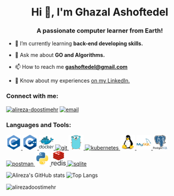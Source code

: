 <h1 align="center">Hi 👋, I'm Ghazal Ashoftedel</h1>
<h3 align="center">A passionate computer learner from Earth!</h3>

- 🌱 I’m currently learning **back-end developing skills.**

- 💬 Ask me about **GO and Algorithms.**

- 📫 How to reach me **gashoftedel@gmail.com**

- 📄 Know about my experiences [on my LinkedIn.](https://www.linkedin.com/in/ghazal-ashoftedel/)

<h3 align="left">Connect with me:</h3>
<p align="left">
<a href="https://www.linkedin.com/in/ghazal-ashoftedel/" target="blank"><img align="center" src="https://www.vectorlogo.zone/logos/linkedin/linkedin-icon.svg" alt="alireza-doostimehr" height="30" width="40" /></a>
<a href="mailto:gashoftedel@gmail.com" target="blank"><img align="center" src="https://www.vectorlogo.zone/logos/gmail/gmail-icon.svg" alt="email" height="30" width="40" /></a>
</p>

<h3 align="left">Languages and Tools:</h3>
<p align="left"> <a href="https://www.cprogramming.com/" target="_blank" rel="noreferrer"> <img src="https://raw.githubusercontent.com/devicons/devicon/master/icons/c/c-original.svg" alt="c" width="40" height="40"/> </a> <a href="https://www.w3schools.com/cpp/" target="_blank" rel="noreferrer"> <img src="https://raw.githubusercontent.com/devicons/devicon/master/icons/cplusplus/cplusplus-original.svg" alt="cplusplus" width="40" height="40"/> </a> <a href="https://www.docker.com/" target="_blank" rel="noreferrer"> <img src="https://raw.githubusercontent.com/devicons/devicon/master/icons/docker/docker-original-wordmark.svg" alt="docker" width="40" height="40"/> </a> <a href="https://git-scm.com/" target="_blank" rel="noreferrer"> <img src="https://www.vectorlogo.zone/logos/git-scm/git-scm-icon.svg" alt="git" width="40" height="40"/> </a> <a href="https://golang.org" target="_blank" rel="noreferrer"> <img src="https://raw.githubusercontent.com/devicons/devicon/master/icons/go/go-original.svg" alt="go" width="40" height="40"/> </a> <a href="https://kubernetes.io" target="_blank" rel="noreferrer"> <img src="https://www.vectorlogo.zone/logos/kubernetes/kubernetes-icon.svg" alt="kubernetes" width="40" height="40"/> </a> <a href="https://www.linux.org/" target="_blank" rel="noreferrer"> <img src="https://raw.githubusercontent.com/devicons/devicon/master/icons/linux/linux-original.svg" alt="linux" width="40" height="40"/> </a> <a href="https://www.mysql.com/" target="_blank" rel="noreferrer"> <img src="https://raw.githubusercontent.com/devicons/devicon/master/icons/mysql/mysql-original-wordmark.svg" alt="mysql" width="40" height="40"/> </a> <a href="https://www.postgresql.org" target="_blank" rel="noreferrer"> <img src="https://raw.githubusercontent.com/devicons/devicon/master/icons/postgresql/postgresql-original-wordmark.svg" alt="postgresql" width="40" height="40"/> </a> <a href="https://postman.com" target="_blank" rel="noreferrer"> <img src="https://www.vectorlogo.zone/logos/getpostman/getpostman-icon.svg" alt="postman" width="40" height="40"/> </a> <a href="https://www.python.org" target="_blank" rel="noreferrer"> <img src="https://raw.githubusercontent.com/devicons/devicon/master/icons/python/python-original.svg" alt="python" width="40" height="40"/> </a> <a href="https://redis.io" target="_blank" rel="noreferrer"> <img src="https://raw.githubusercontent.com/devicons/devicon/master/icons/redis/redis-original-wordmark.svg" alt="redis" width="40" height="40"/> </a> <a href="https://www.sqlite.org/" target="_blank" rel="noreferrer"> <img src="https://www.vectorlogo.zone/logos/sqlite/sqlite-icon.svg" alt="sqlite" width="40" height="40"/> </a> </p>

![Alireza's GitHub stats](https://github-readme-stats.vercel.app/api?username=alirezadoostimehr&show_icons=true&rank_icon=github&text_bold=true&theme=aura_dark&title_color=fff&text_color=fff)
![Top Langs](https://github-readme-stats.vercel.app/api/top-langs/?username=alirezadoostimehr&layout=donut&theme=aura_dark&title_color=fff&text_color=fff&card_width=150)

<p><img align="center" src="https://streak-stats.demolab.com?user=alirezadoostimehr&theme=aura_dark&border_radius=10&card_width=500&mode=weekly" alt="alirezadoostimehr" /></p>

<!--START_SECTION:waka-->
<!--END_SECTION:waka-->
